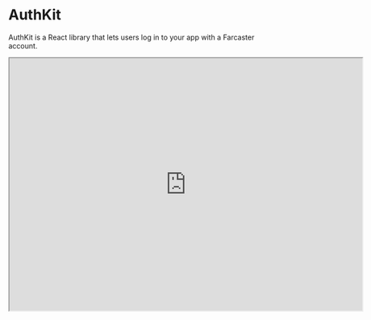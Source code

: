 # AuthKit

AuthKit is a React library that lets users log in to your app with a Farcaster account.

<iframe src="https://sign-in-with-farcaster-demo.replit.app/" width="700" height="500" />

Click "Sign in With Farcaster" above to try it out on web or click [here](<(https://sign-in-with-farcaster-demo.replit.app/)>) for mobile .

### How does it work?

It uses the [Sign In With Farcaster](#sign-in-with-farcaster-siwf) standard under the hood, which is conceptually like "Sign in with Google". When integrated, AuthKit will:

1. Show a "Sign in with Farcaster" button to the user.
2. Wait for the user to click, scan QR code and approve the request in Warpcast.
3. Receive an verify a signature from Warpcast.
4. Show the logged in user's profile picture and username.
